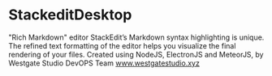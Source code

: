 # StackeditDesktop
"Rich Markdown" editor StackEdit’s Markdown syntax highlighting is unique. The refined text formatting of the editor helps you visualize the final rendering of your files. Created using NodeJS, ElectronJS and MeteorJS, by Westgate Studio DevOPS Team www.westgatestudio.xyz
